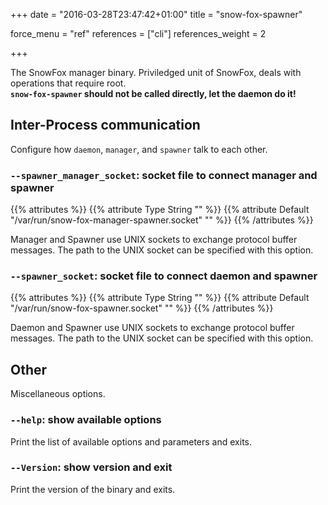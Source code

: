 +++
date = "2016-03-28T23:47:42+01:00"
title = "snow-fox-spawner"

force_menu = "ref"
references = ["cli"]
references_weight = 2

+++

The SnowFox manager binary.
Priviledged unit of SnowFox, deals with operations that require root.  
**`snow-fox-spawner` should not be called directly, let the daemon do it!**
<!--more-->


Inter-Process communication
---------------------------
Configure how `daemon`, `manager`, and `spawner` talk to each other.


### `--spawner_manager_socket`: socket file to connect manager and spawner
{{% attributes %}}
{{% attribute Type String "" %}}
{{% attribute Default "/var/run/snow-fox-manager-spawner.socket" "" %}}
{{% /attributes %}}

Manager and Spawner use UNIX sockets to exchange protocol buffer messages.
The path to the UNIX socket can be specified with this option.


### `--spawner_socket`: socket file to connect daemon and spawner
{{% attributes %}}
{{% attribute Type String "" %}}
{{% attribute Default "/var/run/snow-fox-spawner.socket" "" %}}
{{% /attributes %}}

Daemon and Spawner use UNIX sockets to exchange protocol buffer messages.
The path to the UNIX socket can be specified with this option.


Other
-----
Miscellaneous options.


### `--help`: show available options
Print the list of available options and parameters and exits.

### `--Version`: show version and exit
Print the version of the binary and exits.
